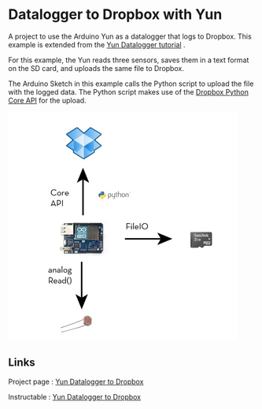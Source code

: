 Datalogger to Dropbox with Yun
===============================

A project to use the Arduino Yun as a datalogger that logs to Dropbox. This example is extended from the [Yun Datalogger tutorial](http://arduino.cc/en/Tutorial/YunDatalogger) .

For this example, the Yun reads three sensors, saves them in a text format on the SD card, and uploads the same file to Dropbox.

The Arduino Sketch in this example calls the Python script to upload the file with the logged data. The Python script makes use of the [Dropbox Python Core API](https://www.dropbox.com/developers/core/start/python) for the upload.

![Schematic](https://github.com/ankitdaf/yun-datalogger-dropbox/blob/master/Schematic.jpg)

Links
------

Project page : [Yun Datalogger to Dropbox](http://ankitdaf.com/projects/DropboxDatalogger/)

Instructable : [Yun Datalogger to Dropbox](http://www.instructables.com/id/Datalogging-to-Dropbox-with-Arduino-Yun/)